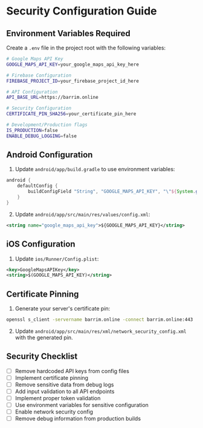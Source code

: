 # Security Configuration Guide

## Environment Variables Required

Create a `.env` file in the project root with the following variables:

```bash
# Google Maps API Key
GOOGLE_MAPS_API_KEY=your_google_maps_api_key_here

# Firebase Configuration  
FIREBASE_PROJECT_ID=your_firebase_project_id_here

# API Configuration
API_BASE_URL=https://barrim.online

# Security Configuration
CERTIFICATE_PIN_SHA256=your_certificate_pin_here

# Development/Production flags
IS_PRODUCTION=false
ENABLE_DEBUG_LOGGING=false
```

## Android Configuration

1. Update `android/app/build.gradle` to use environment variables:
```gradle
android {
    defaultConfig {
        buildConfigField "String", "GOOGLE_MAPS_API_KEY", "\"${System.getenv('GOOGLE_MAPS_API_KEY')}\""
    }
}
```

2. Update `android/app/src/main/res/values/config.xml`:
```xml
<string name="google_maps_api_key">${GOOGLE_MAPS_API_KEY}</string>
```

## iOS Configuration

1. Update `ios/Runner/Config.plist`:
```xml
<key>GoogleMapsAPIKey</key>
<string>$(GOOGLE_MAPS_API_KEY)</string>
```

## Certificate Pinning

1. Generate your server's certificate pin:
```bash
openssl s_client -servername barrim.online -connect barrim.online:443 | openssl x509 -pubkey -noout | openssl rsa -pubin -outform der | openssl dgst -sha256 -binary | openssl enc -base64
```

2. Update `android/app/src/main/res/xml/network_security_config.xml` with the generated pin.

## Security Checklist

- [ ] Remove hardcoded API keys from config files
- [ ] Implement certificate pinning
- [ ] Remove sensitive data from debug logs
- [ ] Add input validation to all API endpoints
- [ ] Implement proper token validation
- [ ] Use environment variables for sensitive configuration
- [ ] Enable network security config
- [ ] Remove debug information from production builds
